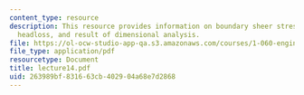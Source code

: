 ```yaml
---
content_type: resource
description: This resource provides information on boundary sheer stress and frictional
  headloss, and result of dimensional analysis.
file: https://ol-ocw-studio-app-qa.s3.amazonaws.com/courses/1-060-engineering-mechanics-ii-spring-2006/263989bf831663cb402904a68e7d2868_lecture14.pdf
file_type: application/pdf
resourcetype: Document
title: lecture14.pdf
uid: 263989bf-8316-63cb-4029-04a68e7d2868
---
```

